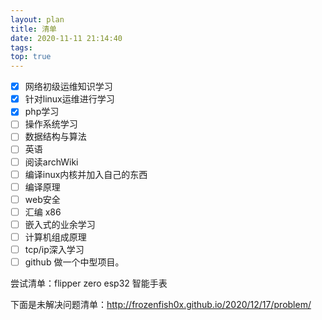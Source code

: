 ```yaml
---
layout: plan
title: 清单
date: 2020-11-11 21:14:40
tags:
top: true
---
```


- [x] 网络初级运维知识学习
- [x] 针对linux运维进行学习
- [x] php学习
- [ ] 操作系统学习
- [ ] 数据结构与算法
- [ ] 英语
- [ ] 阅读archWiki
- [ ] 编译inux内核并加入自己的东西
- [ ] 编译原理
- [ ] web安全
- [ ] 汇编 x86
- [ ] 嵌入式的业余学习
- [ ] 计算机组成原理
- [ ] tcp/ip深入学习
- [ ] github 做一个中型项目。

<!--more-->
尝试清单：flipper zero
        esp32 智能手表
    
下面是未解决问题清单：http://frozenfish0x.github.io/2020/12/17/problem/

